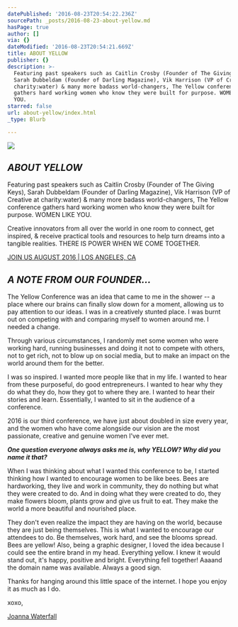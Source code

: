 ```yaml
---
datePublished: '2016-08-23T20:54:22.236Z'
sourcePath: _posts/2016-08-23-about-yellow.md
hasPage: true
author: []
via: {}
dateModified: '2016-08-23T20:54:21.669Z'
title: ABOUT YELLOW
publisher: {}
description: >-
  Featuring past speakers such as Caitlin Crosby (Founder of The Giving Keys),
  Sarah Dubbeldam (Founder of Darling Magazine), Vik Harrison (VP of Creative at
  charity:water) & many more badass world-changers, The Yellow conference
  gathers hard working women who know they were built for purpose. WOMEN LIKE
  YOU.
starred: false
url: about-yellow/index.html
_type: Blurb

---
```

![](https://the-grid-user-content.s3-us-west-2.amazonaws.com/baebe214-9081-4ef0-ac2e-a1c9ea915b60.jpg)

## _ABOUT YELLOW_

Featuring past speakers such as Caitlin Crosby (Founder of The Giving Keys), Sarah Dubbeldam (Founder of Darling Magazine), Vik Harrison (VP of Creative at charity:water) & many more badass world-changers, The Yellow conference gathers hard working women who know they were built for purpose. WOMEN LIKE YOU.

Creative innovators from all over the world in one room to connect, get inspired, & receive practical tools and resources to help turn dreams into a tangible realities. THERE IS POWER WHEN WE COME TOGETHER.

[JOIN US AUGUST 2016 | LOS ANGELES, CA][0]

## _A NOTE FROM OUR FOUNDER..._

The Yellow Conference was an idea that came to me in the shower -- a place where our brains can finally slow down for a moment, allowing us to pay attention to our ideas. I was in a creatively stunted place. I was burnt out on competing with and comparing myself to women around me. I needed a change.

Through various circumstances, I randomly met some women who were working hard, running businesses and doing it not to compete with others, not to get rich, not to blow up on social media, but to make an impact on the world around them for the better.

I was so inspired. I wanted more people like that in my life. I wanted to hear from these purposeful, do good entrepreneurs. I wanted to hear why they do what they do, how they got to where they are. I wanted to hear their stories and learn. Essentially, I wanted to sit in the audience of a conference.

2016 is our third conference, we have just about doubled in size every year, and the women who have come alongside our vision are the most passionate, creative and genuine women I've ever met.

_**One question everyone always asks me is, why YELLOW? Why did you name it that?**_

When I was thinking about what I wanted this conference to be, I started thinking how I wanted to encourage women to be like bees. Bees are hardworking, they live and work in community, they do nothing but what they were created to do. And in doing what they were created to do, they make flowers bloom, plants grow and give us fruit to eat. They make the world a more beautiful and nourished place.

They don't even realize the impact they are having on the world, because they are just being themselves. This is what I wanted to encourage our attendees to do. Be themselves, work hard, and see the blooms spread. Bees are yellow! Also, being a graphic designer, I loved the idea because I could see the entire brand in my head. Everything yellow. I knew it would stand out, it's happy, positive and bright. Everything fell together! Aaaand the domain name was available. Always a good sign.

Thanks for hanging around this little space of the internet. I hope you enjoy it as much as I do.

xoxo,

[Joanna Waterfall][1]

[0]: http://yellowconference.com/conference/
[1]: https://www.instagram.com/joannawaterfall/